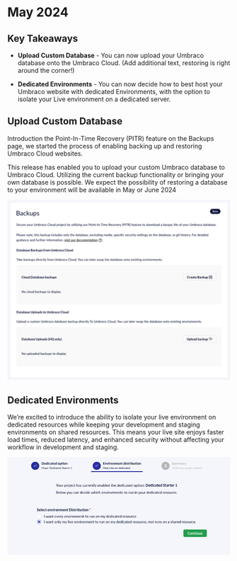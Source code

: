 # May 2024

## Key Takeaways

* **Upload Custom Database** - You can now upload your Umbraco database onto the Umbraco Cloud. (Add additional text, restoring is right around the corner!)

* **Dedicated Environments** - You can now decide how to best host your Umbraco website with dedicated Environments, with the option to isolate your Live environment on a dedicated server.


## Upload Custom Database

Introduction the Point-In-Time Recovery (PITR) feature on the Backups page, we started the process of enabling backing up and restoring Umbraco Cloud websites. 

This release has enabled you to upload your custom Umbraco database to Umbraco Cloud. Utilizing the current backup functionality or bringing your own database is possible. We expect the possibility of restoring a database to your environment will be available in May or June 2024

![Upload Database on Cloud](images/upload-database-on-cloud.png)


## Dedicated Environments

We’re excited to introduce the ability to isolate your live environment on dedicated resources while keeping your development and staging environments on shared resources. This means your live site enjoys faster load times, reduced latency, and enhanced security without affecting your workflow in development and staging. 

![Dedicated Environment](images/dedicated-environment.png)